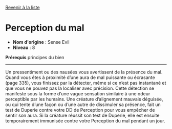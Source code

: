 [Revenir à la liste](..)

# Perception du mal

 * **Nom d'origine** : Sense Evil
 * **Niveau** : 8


<p><strong>Prérequis</strong> principes du bien</p>
<hr>
<p>Un pressentiment ou des nausées vous avertissent de la présence du mal. Quand vous êtes à proximité d’une aura de mal puissante ou écrasante (page 335), vous finissez par la détecter, même si ce n’est pas instantané et que vous ne pouvez pas la localiser avec précision. Cette détection se manifeste sous la forme d’une vague sensation similaire à une odeur perceptible par les humains. Une créature d’alignement mauvais déguisée, ou qui tente d’une façon ou d’une autre de dissimuler sa présence, fait un test de Duperie contre votre DD de Perception pour vous empêcher de sentir son aura. Si la créature réussit son test de Duperie, elle est ensuite temporairement immunisée contre votre Perception du mal pendant un jour.</p>